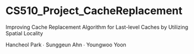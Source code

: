 # CS510_Project_CacheReplacement

Improving Cache Replacement Algorithm for Last-level Caches by Utilizing Spatial Locality

Hancheol Park ∙ Sunggeun Ahn ∙ Youngwoo Yoon

